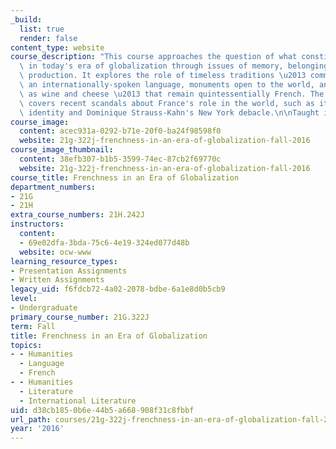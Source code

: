 ```yaml
---
_build:
  list: true
  render: false
content_type: website
course_description: "This course approaches the question of what constitutes Frenchness\
  \ in today's era of globalization through issues of memory, belonging, and cultural\
  \ production. It explores the role of timeless traditions \u2013 common technologies,\
  \ an internationally-spoken language, monuments open to the world, and foods such\
  \ as wine and cheese \u2013 that remain quintessentially French. The course also\
  \ covers recent scandals about France's role in the world, such as its colonial\
  \ identity and Dominique Strauss-Kahn's New York debacle.\n\nTaught in French.\n"
course_image:
  content: acec931a-0292-b71e-20f0-ba24f98598f0
  website: 21g-322j-frenchness-in-an-era-of-globalization-fall-2016
course_image_thumbnail:
  content: 38efb307-b1b5-3599-74ec-87cb2f69770c
  website: 21g-322j-frenchness-in-an-era-of-globalization-fall-2016
course_title: Frenchness in an Era of Globalization
department_numbers:
- 21G
- 21H
extra_course_numbers: 21H.242J
instructors:
  content:
  - 69e02dfa-3bda-75c6-4e19-324ed077d48b
  website: ocw-www
learning_resource_types:
- Presentation Assignments
- Written Assignments
legacy_uid: f6fdcb72-4a02-2078-bdbe-6a1e8d0b5cb9
level:
- Undergraduate
primary_course_number: 21G.322J
term: Fall
title: Frenchness in an Era of Globalization
topics:
- - Humanities
  - Language
  - French
- - Humanities
  - Literature
  - International Literature
uid: d38cb185-0b6e-44b5-a668-908f31c8fbbf
url_path: courses/21g-322j-frenchness-in-an-era-of-globalization-fall-2016
year: '2016'
---
```

